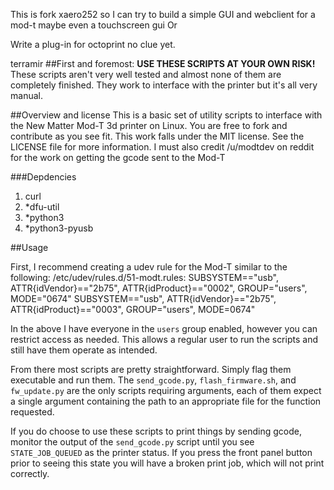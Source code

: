 This is  fork xaero252 so I can try to build a simple 
GUI and webclient for a mod-t maybe even a touchscreen gui
Or 

Write a plug-in for octoprint no clue yet.

terramir
##First and foremost:
**USE THESE SCRIPTS AT YOUR OWN RISK!**
These scripts aren't very well tested and almost none of them are completely finished. They work to interface with the printer but it's all very manual.

##Overview and license
This is a basic set of utility scripts to interface with the New Matter Mod-T 3d printer on Linux. You are free to fork and contribute as you see fit.
This work falls under the MIT license. See the LICENSE file for more information.
I must also credit /u/modtdev on reddit for the work on getting the gcode sent to the Mod-T


###Depdencies

1. curl
2. *dfu-util
3. *python3
4. *python3-pyusb


##Usage

First, I recommend creating a udev rule for the Mod-T similar to the following:
/etc/udev/rules.d/51-modt.rules:
    SUBSYSTEM=="usb", ATTR{idVendor}=="2b75", ATTR{idProduct}=="0002", GROUP="users", MODE="0674"
SUBSYSTEM=="usb", ATTR{idVendor}=="2b75", ATTR{idProduct}=="0003", GROUP="users", MODE=0674"

In the above I have everyone in the `users` group enabled, however you can restrict access as needed.
This allows a regular user to run the scripts and still have them operate as intended.


From there most scripts are pretty straightforward. Simply flag them executable and run them. The `send_gcode.py`, `flash_firmware.sh`, and `fw_update.py` are the only scripts requiring arguments, each of them expect a single argument containing the path to an appropriate file for the function requested.  

If you do choose to use these scripts to print things by sending gcode, monitor the output of the `send_gcode.py` script until you see `STATE_JOB_QUEUED` as the printer status. If you press the front panel button prior to seeing this state you will have a broken print job, which will not print correctly.
